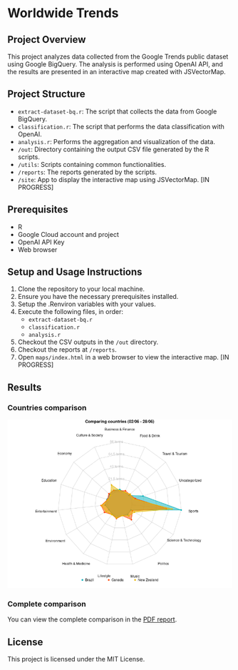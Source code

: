 # Worldwide Trends

## Project Overview

This project analyzes data collected from the Google Trends public dataset using Google BigQuery. The analysis is performed using OpenAI API, and the results are presented in an interactive map created with JSVectorMap.

## Project Structure

- `extract-dataset-bq.r`: The script that collects the data from Google BigQuery.
- `classification.r`: The script that performs the data classification with OpenAI.
- `analysis.r`: Performs the aggregation and visualization of the data.
- `/out`: Directory containing the output CSV file generated by the R scripts.
- `/utils`: Scripts containing common functionalities.
- `/reports`: The reports generated by the scripts.
- `/site`: App to display the interactive map using JSVectorMap. [IN PROGRESS]

## Prerequisites

- R
- Google Cloud account and project
- OpenAI API Key
- Web browser

## Setup and Usage Instructions

1. Clone the repository to your local machine.
2. Ensure you have the necessary prerequisites installed.
3. Setup the .Renviron variables with your values.
4. Execute the following files, in order:
    - `extract-dataset-bq.r`
    - `classification.r`
    - `analysis.r`
5. Checkout the CSV outputs in the `/out` directory.
6. Checkout the reports at `/reports`.
7. Open `maps/index.html` in a web browser to view the interactive map. [IN PROGRESS]

## Results

### Countries comparison

![Countries Comparison](reports/countries-comparison.png)

### Complete comparison

You can view the complete comparison in the [PDF report](reports/radar-countries-complete.pdf).


## License

This project is licensed under the MIT License.
